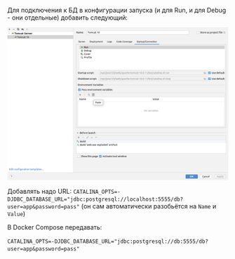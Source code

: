 Для подключения к БД в конфигурации запуска (и для Run, и для Debug - они отдельные) добавить следующий:

![](pic/README.png)

Добавлять надо URL: `CATALINA_OPTS=-DJDBC_DATABASE_URL="jdbc:postgresql://localhost:5555/db?user=app&password=pass"` (он сам автоматически разобьётся на `Name` и `Value`)

В Docker Compose передавать:

`CATALINA_OPTS=-DJDBC_DATABASE_URL="jdbc:postgresql://db:5555/db?user=app&password=pass"`
